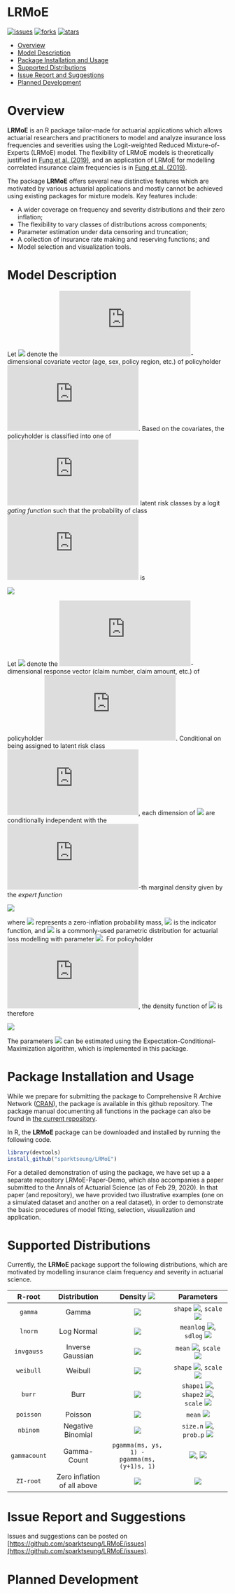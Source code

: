 # LRMoE

[![issues](https://img.shields.io/github/issues/sparktseung/LRMoE)](https://github.com/sparktseung/LRMoE/issues)
[![forks](https://img.shields.io/github/forks/sparktseung/LRMoE)](https://github.com/sparktseung/LRMoE/network/members)
[![stars](https://img.shields.io/github/stars/sparktseung/LRMoE)](https://github.com/sparktseung/LRMoE/stargazers)

- [Overview](#overview)
- [Model Description](#model-description)
- [Package Installation and Usage](#package-installation-and-usage)
- [Supported Distributions](#supported-distributions)
- [Issue Report and Suggestions](#issue-report-and-suggestions)
- [Planned Development](#planned-development)

# Overview 

**LRMoE** is an R package tailor-made for actuarial applications which allows actuarial researchers and practitioners to model and analyze insurance loss frequencies and severities using the Logit-weighted Reduced Mixture-of-Experts (LRMoE) model. The flexibility of LRMoE models is theoretically justified in [Fung et al. (2019)](https://www.sciencedirect.com/science/article/pii/S0167668719303956), and an application of LRMoE for modelling correlated insurance claim frequencies is in [Fung et al. (2019)](https://www.cambridge.org/core/journals/astin-bulletin-journal-of-the-iaa/article/class-of-mixture-of-experts-models-for-general-insurance-application-to-correlated-claim-frequencies/E9FCCAD03E68C3908008448B806BAF8E).

The package **LRMoE** offers several new distinctive features which are motivated by various actuarial applications and mostly cannot be achieved using existing packages for mixture models. Key features include:
* A wider coverage on frequency and severity distributions and their zero inflation;
* The flexibility to vary classes of distributions across components;
* Parameter estimation under data censoring and truncation;
* A collection of insurance rate making and reserving functions; and
* Model selection and visualization tools.

# Model Description

Let ![](https://latex.codecogs.com/svg.latex?x_{i}) denote the ![](https://latex.codecogs.com/svg.latex?(P+1))-dimensional covariate vector (age, sex, policy region, etc.) of policyholder ![](https://latex.codecogs.com/svg.latex?i). Based on the covariates, the policyholder is classified into one of ![](https://latex.codecogs.com/svg.latex?g) latent risk classes by a logit *gating function* such that the probability of class ![](https://latex.codecogs.com/svg.latex?j) is

![](https://latex.codecogs.com/svg.latex?\pi_{j}(x_{i};&space;\alpha)&space;=&space;\frac{\exp(\alpha_j^T&space;x_i)}{\sum_{j^\prime&space;=&space;i}^{g}\exp(\alpha_{j^\prime}^T&space;x_i)}.)

Let ![](https://latex.codecogs.com/svg.latex?y_{i}) denote the ![](https://latex.codecogs.com/svg.latex?D)-dimensional response vector (claim number, claim amount, etc.) of policyholder ![](https://latex.codecogs.com/svg.latex?i). Conditional on being assigned to latent risk class ![](https://latex.codecogs.com/svg.latex?j), each dimension of ![](https://latex.codecogs.com/svg.latex?y_{i}) are conditionally independent with the ![](https://latex.codecogs.com/svg.latex?d)-th marginal density given by the *expert function*

![](https://latex.codecogs.com/svg.latex?g_{jd}&space;=&space;\delta_{jd}I_{\{y_{id}&space;=&space;0\}}&space;&plus;&space;(1-\delta_{jd})f_{jd}(y_{id};&space;\psi_{jd}))

where ![](https://latex.codecogs.com/svg.latex?\delta_{jd}) represents a zero-inflation probability mass, ![](https://latex.codecogs.com/svg.latex?I_{y_{jd}=0}) is the indicator function, and ![](https://latex.codecogs.com/svg.latex?f_{jd}) is a commonly-used parametric distribution for actuarial loss modelling with parameter ![](https://latex.codecogs.com/svg.latex?\psi_{jd}). For policyholder ![](https://latex.codecogs.com/svg.latex?i), the density function of ![](https://latex.codecogs.com/svg.latex?y_{i}) is therefore

![](https://latex.codecogs.com/svg.latex?f(y_{i};&space;x_{i},&space;\alpha,&space;\delta,&space;\Psi)&space;=&space;\sum_{j=1}^{g}&space;\pi_{j}(x_{i};&space;\alpha)\prod_{d=1}^{D}g_{jd}(y_{jd};&space;\delta_{jd},&space;\psi_{jd}).)

The parameters ![](https://latex.codecogs.com/svg.latex?(\alpha,&space;\delta,&space;\Psi)) can be estimated using the Expectation-Conditional-Maximization algorithm, which is implemented in this package.

# Package Installation and Usage

While we prepare for submitting the package to Comprehensive R Archive Network ([CRAN](https://cran.r-project.org/)), the package is available in this github repository. The package manual documenting all functions in the package can also be found in [the current repository](https://github.com/sparktseung/LRMoE/blob/master/LRMoE_0.1.0.pdf). 

In R, the **LRMoE** package can be downloaded and installed by running the following code.

```R
library(devtools)
install_github("sparktseung/LRMoE")
```

For a detailed demonstration of using the package, we have set up a a separate repository LRMoE-Paper-Demo, which also accompanies a paper submitted to the Annals of Actuarial Science (as of Feb 29, 2020). In that paper (and repository), we have provided two illustrative examples (one on a simulated dataset and another on a real dataset), in order to demonstrate the basic procedures of model fitting, selection, visualization and application.

# Supported Distributions

Currently, the **LRMoE** package support the following distributions, which are motivated by modelling insurance claim frequency and severity in actuarial science.

| R-root     	| Distribution                   	| Density ![](https://latex.codecogs.com/svg.latex?f_{jd}(y))	| Parameters 	|
|:----------:	|:------------------------------:	|:-------:	|:----------:	|
|    `gamma`   	|              Gamma             	|   ![](https://latex.codecogs.com/svg.latex?\frac{1}{\theta^{m}\Gamma(m)}y^{m-1}e^{-y/\theta})   	|     `shape` ![](https://latex.codecogs.com/svg.latex?m>0), `scale` ![](https://latex.codecogs.com/svg.latex?\theta>0)  	|
|    `lnorm`   	|           Log Normal           	| ![](https://latex.codecogs.com/svg.latex?\frac{1}{y\sigma\sqrt{2\pi}}\exp&space;\left[&space;-&space;\frac{1}{2}\left(&space;\frac{\log(y)-\mu}{\sigma}&space;\right&space;)^2&space;\right&space;])        	|  `meanlog` ![](https://latex.codecogs.com/svg.latex?\mu>0), `sdlog` ![](https://latex.codecogs.com/svg.latex?\sigma>0)            	|
|  `invgauss`  	|        Inverse Gaussian        	| ![](https://latex.codecogs.com/svg.latex?\sqrt{\frac{\lambda}{2\pi&space;y^3}}&space;\exp&space;\left[&space;-&space;\frac{\lambda}{2y}\left(&space;\frac{y-\mu}{\mu}&space;\right&space;)^2&space;\right&space;])        	|  `mean` ![](https://latex.codecogs.com/svg.latex?\mu>0), `scale` ![](https://latex.codecogs.com/svg.latex?\lambda>0)          	|
|   `weibull`  	|             Weibull            	| ![](https://latex.codecogs.com/svg.latex?\frac{k}{\lambda}&space;\left(\frac{y}{\lambda}&space;\right)^{k-1}&space;\exp&space;\left[&space;-\left(\frac{y}{\lambda}&space;\right&space;)^{k}&space;\right&space;])        	| `shape` ![](https://latex.codecogs.com/svg.latex?k>0), `scale` ![](https://latex.codecogs.com/svg.latex?\lambda>0)           	|
|    `burr`    	|              Burr              	| ![](https://latex.codecogs.com/svg.latex?\frac{ck}{\lambda}&space;\left(\frac{y}{\lambda}&space;\right)^{c-1}&space;\left[&space;1&space;&plus;\left(\frac{y}{\lambda}&space;\right&space;)^{c}&space;\right&space;]^{-k-1})        	| `shape1` ![](https://latex.codecogs.com/svg.latex?k>0), `shape2` ![](https://latex.codecogs.com/svg.latex?c>0), <br> `scale` ![](https://latex.codecogs.com/svg.latex?\lambda>0)           	|
|   `poisson`  	|             Poisson            	| ![](https://latex.codecogs.com/svg.latex?e^{-\lambda}\frac{\lambda^y}{y!})       	|  `mean` ![](https://latex.codecogs.com/svg.latex?\lambda>0)          	|
|   `nbinom`   	|        Negative Binomial       	| ![](https://latex.codecogs.com/svg.latex?\binom{y&plus;n-1}{n-1}p^n(1-p)^y)        	| `size.n` ![](https://latex.codecogs.com/svg.latex?n&space;\in&space;N^+), `prob.p` ![](https://latex.codecogs.com/svg.latex?0<p<1)           	|
| `gammacount` 	|           Gamma-Count          	| `pgamma(ms, ys, 1) -`  <br> `pgamma(ms, (y+1)s, 1)`       	| ![](https://latex.codecogs.com/svg.latex?m>0), ![](https://latex.codecogs.com/svg.latex?s>0)           	|
|     `ZI-root`	| Zero inflation<br>of all above 	| ![](https://latex.codecogs.com/svg.latex?g_{jd}&space;=&space;\delta_{jd}I_{\{y_{id}&space;=&space;0\}}&space;&plus;&space;(1-\delta_{jd})f_{jd}(y_{id};&space;\psi_{jd}))        	|  ![](https://latex.codecogs.com/svg.latex?0<\delta_{jd}<1)          	|

# Issue Report and Suggestions

Issues and suggestions can be posted on [https://github.com/sparktseung/LRMoE/issues](https://github.com/sparktseung/LRMoE/issues).

# Planned Development

